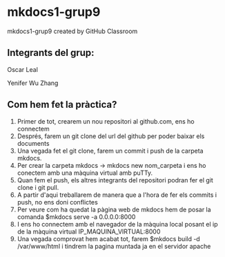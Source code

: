 # mkdocs1-grup9
mkdocs1-grup9 created by GitHub Classroom

## Integrants del grup:
Oscar Leal

Yenifer Wu Zhang

## Com hem fet la pràctica?
1. Primer de tot, crearem un nou repositori al github.com, ens ho connectem  
2. Després, farem un git clone del url del github per poder baixar els documents
3. Una vegada fet el git clone, farem un commit i push de la carpeta mkdocs.
4. Per crear la carpeta mkdocs -> mkdocs new nom_carpeta i ens ho conectem amb una màquina virtual amb puTTy.
5. Quan fem el push, els altres integrants del repositori podran fer el git clone i git pull.
6. A partir d'aqui treballarem de manera que a l'hora de fer els commits i push, no ens doni conflictes 
7. Per veure com ha quedat la pàgina web de mkdocs hem de posar la comanda $mkdocs serve -a 0.0.0.0:8000
8. I ens ho connectem amb el navegador de la màquina local posant el ip de la màquina virtual IP_MAQUINA_VIRTUAL:8000
9. Una vegada comprovat hem acabat tot, farem $mkdocs build -d /var/www/html i tindrem la pagina muntada ja en el servidor apache
